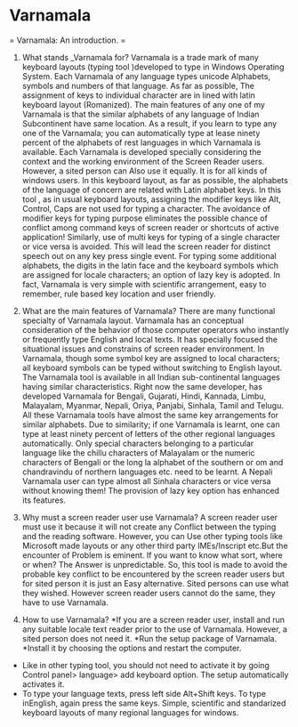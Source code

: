 Varnamala
=========

 = Varnamala: An introduction. =

1. What   stands  _Varnamala for?
 Varnamala is a trade mark of many keyboard layouts (typing tool )developed to type in Windows Operating System.
 Each  Varnamala of any language types  unicode Alphabets, symbols and numbers of that language. 
 As far as possible, The assignment of keys to individual character are in lined with latin keyboard layout (Romanized).
The main features of any one of my Varnamala is that the similar alphabets of any language of Indian Subcontinent have same location.
 As a result, if you learn to type any one of the Varnamala; you can automatically type at lease ninety percent of the alphabets of rest languages in which Varnamala is available.
Each Varnamala is developed specially considering the context and the working environment of the Screen Reader users. 
However, a sited person can Also use it equally. It is for all kinds of windows users.
In this keyboard layout, as far as possible, the  alphabets of the language of concern are related with Latin alphabet keys. In this tool , as in usual keyboard layouts, assigning the modifier keys like Alt, Control, Caps are not used for typing a character. 
The avoidance of modifier keys for typing purpose eliminates the possible chance of conflict among command keys of screen reader or shortcuts of active application! Similarly, use of multi keys for typing of a single character or vice versa is avoided. This will lead the screen reader for distinct speech out on any key press single event. 
For typing some additional alphabets, the digits in the latin face and the keyboard symbols which are assigned for locale  characters; an option of lazy key is adopted. In fact, Varnamala is very simple with scientific arrangement, easy to remember, rule based key location and user friendly. 
    
2. What are the main features of Varnamala?
There are  many functional specialty of  Varnamala layout. Varnamala has an conceptual  consideration of the behavior of those computer operators who instantly or frequently type English and local texts. It has specially focused the situational issues and constrains of screen reader environment. In Varnamala, though some symbol key are assigned to local characters; all keyboard symbols can be typed without switching to English layout. The Varnamala tool is available in all Indian sub-continental languages having similar characteristics. Right now the same developer, has developed Varnamala for Bengali,  Gujarati, Hindi,  Kannada, Limbu, Malayalam, Myanmar, Nepali, Oriya, Panjabi, Sinhala, Tamil and Telugu. All these Varnamala tools have almost the same key arrangements for similar alphabets. Due to similarity; if one Varnamala is learnt, one can type at least ninety percent of letters of the other regional languages automatically. Only special characters belonging to a particular language like the chillu characters of Malayalam or the numeric characters of Bengali or the long la alphabet of the southern or om and chandravindu of northern  languages etc. need to be learnt. A Nepali Varnamala user can type almost all Sinhala characters or vice versa without knowing them! The provision of lazy key option has enhanced its features.

3. Why must a screen reader user use Varnamala?
A screen reader user must use it because it will not create any Conflict between the typing and the reading software. However, you can Use other typing tools like Microsoft made   layouts or any other third party  IMEs/Inscript etc.But the encounter of Problem is eminent. If you want to know what sort, where or when? The Answer is unpredictable. So, this tool is made to avoid the probable key conflict to be encountered by the screen reader users but for sited person it is just an Easy alternative. Sited persons can use what they wished. However screen reader users cannot do the same, they have to use Varnamala.

4. How to use Varnamala?
*If you are a screen reader user, install and run any suitable locale  text reader prior to the use of  Varnamala. However, a sited person does not need it.
*Run the setup package of Varnamala.
*Install it by choosing the options and restart the computer.
* Like in other typing tool, you should not need to activate it by going
 Control panel> language> add keyboard option. The setup automatically activates it.
* To type  your language texts, press left side Alt+Shift keys. To type inEnglish, again press the same keys.
Simple, scientific  and standarized keyboard layouts of many regional languages for windows.
      
